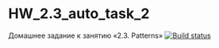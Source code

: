 # HW_2.3_auto_task_2
Домашнее задание к занятию «2.3. Patterns»
[![Build status](https://ci.appveyor.com/api/projects/status/sl4vo4lkax2kp1qt/branch/main?svg=true)](https://ci.appveyor.com/project/GeneralovDV/hw-2-3-auto-task-2/branch/main)
